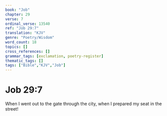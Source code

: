 ```yaml
---
book: "Job"
chapter: 29
verse: 7
ordinal_verse: 13540
ref: "Job 29:7"
translation: "KJV"
genre: "Poetry/Wisdom"
word_count: 18
topics: []
cross_references: []
grammar_tags: [exclamation, poetry-register]
thematic_tags: []
tags: ["Bible","KJV","Job"]
---
```


# Job 29:7

When I went out to the gate through the city, when I prepared my seat in the street!
